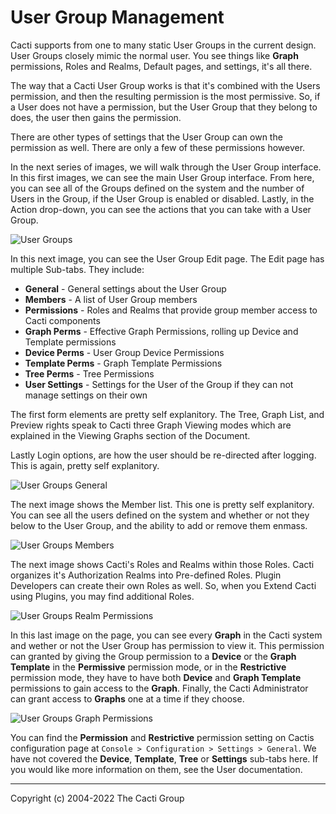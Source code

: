 # User Group Management

Cacti supports from one to many static User Groups in the current design.
User Groups closely mimic the normal user.  You see things like **Graph**
permissions, Roles and Realms, Default pages, and settings, it's all there.

The way that a Cacti User Group works is that it's combined with the Users
permission, and then the resulting permission is the most permissive.
So, if a User does not have a permission, but the User Group that they
belong to does, the user then gains the permission.

There are other types of settings that the User Group can own the
permission as well.  There are only a few of these permissions however.

In the next series of images, we will walk through the User Group interface.
In this first images, we can see the main User Group interface.
From here, you can see all of the Groups defined on the system and
the number of Users in the Group, if the User Group is enabled or
disabled.  Lastly, in the Action drop-down, you can see the actions
that you can take with a User Group.

![User Groups](images/user-groups.png)

In this next image, you can see the User Group Edit page.  The
Edit page has multiple Sub-tabs.  They include:

- **General** - General settings about the User Group
- **Members** - A list of User Group members
- **Permissions** - Roles and Realms that provide group member access to Cacti
  components
- **Graph Perms** - Effective Graph Permissions, rolling up Device and Template
  permissions
- **Device Perms** - User Group Device Permissions
- **Template Perms** - Graph Template Permissions
- **Tree Perms** - Tree Permissions
- **User Settings** - Settings for the User of the Group if they can not manage
  settings on their own

The first form elements are pretty self explanitory.  The Tree,
Graph List, and Preview rights speak to Cacti three Graph Viewing modes
which are explained in the Viewing Graphs section of the Document.

Lastly Login options, are how the user should be re-directed after logging.
This is again, pretty self explanitory.

![User Groups General](images/user-groups-edit-general.png)

The next image shows the Member list.  This one is pretty self explanitory.
You can see all the users defined on the system and whether or not they
below to the User Group, and the ability to add or remove them enmass.

![User Groups Members](images/user-groups-edit-members.png)

The next image shows Cacti's Roles and Realms within those Roles.  Cacti
organizes it's Authorization Realms into Pre-defined Roles.  Plugin
Developers can create their own Roles as well.  So, when you Extend
Cacti using Plugins, you may find additional Roles.

![User Groups Realm Permissions](images/user-groups-edit-permissions.png)

In this last image on the page, you can see every **Graph** in the Cacti
system and wether or not the User Group has permission to view it.  This
permission can granted by giving the Group permission to a **Device**
or the **Graph Template** in the **Permissive** permission mode,
or in the **Restrictive** permission mode, they have to have both **Device**
and **Graph Template** permissions to gain access to the **Graph**.  Finally,
the Cacti Administrator can grant access to **Graphs** one at a time if they
choose.

![User Groups Graph Permissions](images/user-groups-edit-graph-permissions.png)

You can find the **Permission** and **Restrictive** permission setting on Cactis
configuration page at `Console > Configuration > Settings > General`.  We have
not covered the **Device**, **Template**, **Tree** or **Settings** sub-tabs
here.  If you would like more information on them, see the User documentation.

---
<copy>Copyright (c) 2004-2022 The Cacti Group</copy>
